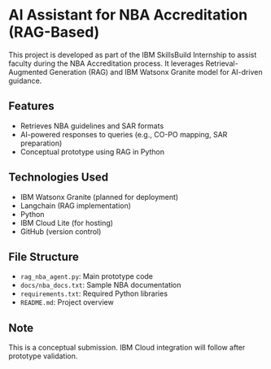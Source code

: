 # AI Assistant for NBA Accreditation (RAG-Based)

This project is developed as part of the IBM SkillsBuild Internship to assist faculty during the NBA Accreditation process. It leverages Retrieval-Augmented Generation (RAG) and IBM Watsonx Granite model for AI-driven guidance.

## Features
- Retrieves NBA guidelines and SAR formats
- AI-powered responses to queries (e.g., CO-PO mapping, SAR preparation)
- Conceptual prototype using RAG in Python

## Technologies Used
- IBM Watsonx Granite (planned for deployment)
- Langchain (RAG implementation)
- Python
- IBM Cloud Lite (for hosting)
- GitHub (version control)

## File Structure
- `rag_nba_agent.py`: Main prototype code
- `docs/nba_docs.txt`: Sample NBA documentation
- `requirements.txt`: Required Python libraries
- `README.md`: Project overview

## Note
This is a conceptual submission. IBM Cloud integration will follow after prototype validation.
